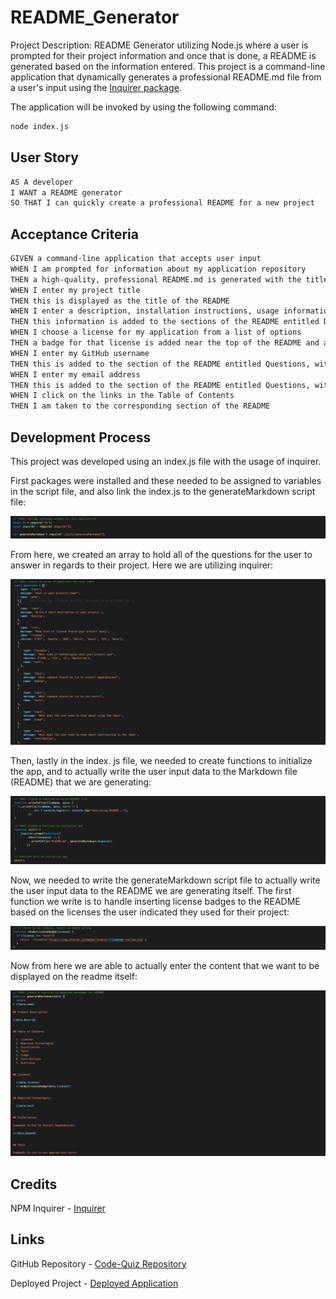 # README_Generator
Project Description: README Generator utilizing Node.js where a user is prompted for their project information and once that is done, a README is generated based on the information entered. This project is a command-line application that dynamically generates a professional README.md file from a user's input using the [Inquirer package](https://www.npmjs.com/package/inquirer).

The application will be invoked by using the following command:

```bash
node index.js
```
## User Story

```md
AS A developer
I WANT a README generator
SO THAT I can quickly create a professional README for a new project
```

## Acceptance Criteria

```md
GIVEN a command-line application that accepts user input
WHEN I am prompted for information about my application repository
THEN a high-quality, professional README.md is generated with the title of my project and sections entitled Description, Table of Contents, Installation, Usage, License, Contributing, Tests, and Questions
WHEN I enter my project title
THEN this is displayed as the title of the README
WHEN I enter a description, installation instructions, usage information, contribution guidelines, and test instructions
THEN this information is added to the sections of the README entitled Description, Installation, Usage, Contributing, and Tests
WHEN I choose a license for my application from a list of options
THEN a badge for that license is added near the top of the README and a notice is added to the section of the README entitled License that explains which license the application is covered under
WHEN I enter my GitHub username
THEN this is added to the section of the README entitled Questions, with a link to my GitHub profile
WHEN I enter my email address
THEN this is added to the section of the README entitled Questions, with instructions on how to reach me with additional questions
WHEN I click on the links in the Table of Contents
THEN I am taken to the corresponding section of the README
```

## Development Process

This project was developed using an index.js file with the usage of inquirer. 

First packages were installed and these needed to be assigned to variables in the script file, and also link the index.js to the generateMarkdown script file:

![packages](./Develop/images/packages.png)

From here, we created an array to hold all of the questions for the user to answer in regards to their project. Here we are utilizing inquirer:

![packages](./Develop/images/questions.png)

Then, lastly in the index. js file, we needed to create functions to initialize the app, and to actually write the user input data to the Markdown file (README) that we are generating:

![packages](./Develop/images/init.png)

Now, we needed to write the generateMarkdown script file to actually write the user input data to the README we are generating itself. The first function we write is to handle inserting license badges to the README based on the licenses the user indicated they used for their project: 

![packages](./Develop/images/licenseBadge.png)

Now from here we are able to actually enter the content that we want to be displayed on the readme itself: 

![packages](./Develop/images/genMarkdown.png)

## Credits

NPM Inquirer - [Inquirer](https://www.npmjs.com/package/inquirer)

## Links

GitHub Repository - [Code-Quiz Repository](https://github.com/ktrudickm/README_Generator "README Generator Repository")

Deployed Project - [Deployed Application](https://ktrudickm.github.io/README_Generator/ "Deployed Application")